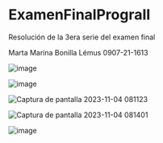 # ExamenFinalPrograII
Resolución de la 3era serie del examen final

Marta Marina Bonilla Lémus
0907-21-1613


![image](https://github.com/Hinata1411/ExamenFinalPrograII/assets/85373964/baf42b3e-cd91-42f5-a7ff-adf8dfbebc6b)


![image](https://github.com/Hinata1411/ExamenFinalPrograII/assets/85373964/86842a05-ad5a-49c9-96ca-e97dea99d547)


![Captura de pantalla 2023-11-04 081123](https://github.com/Hinata1411/ExamenFinalPrograII/assets/85373964/f309331f-74c9-4ae7-9e04-5caf78fed46e)



![Captura de pantalla 2023-11-04 081401](https://github.com/Hinata1411/ExamenFinalPrograII/assets/85373964/f7f044eb-5d0d-46da-a87c-44acd99aa6d8)


![image](https://github.com/Hinata1411/ExamenFinalPrograII/assets/85373964/fbbb9f3f-0816-4f82-af6a-3b73dd6db409)
